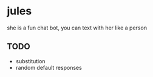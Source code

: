 # jules

she is a fun chat bot, you can text with her like a person

## TODO
* substitution
* random default responses
